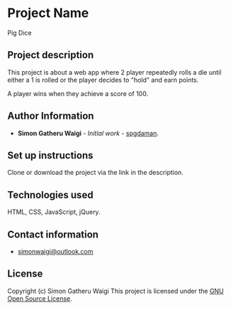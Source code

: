 # Project Name

Pig Dice

## Project description

This project is about a web app where 2 player repeatedly rolls a die until either a 1 is rolled or the player decides to "hold" and earn points.

A player wins when they achieve a score of 100.

## Author Information

-   **Simon Gatheru Waigi** - _Initial work_ - [spgdaman](https://github.com/spgdaman).

## Set up instructions

Clone or download the project via the link in the description.

## Technologies used

HTML, CSS, JavaScript, jQuery.

## Contact information

-   simonwaigi@outlook.com

## License

Copyright (c) Simon Gatheru Waigi
This project is licensed under the [GNU Open Source License](LICENSE).
